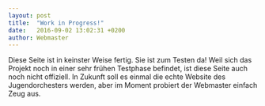 ```yaml
---
layout: post
title:  "Work in Progress!"
date:   2016-09-02 13:02:31 +0200
author: Webmaster
---
```

Diese Seite ist in keinster Weise fertig. Sie ist zum Testen da! Weil sich das Projekt noch in einer sehr frühen Testphase befindet, ist diese Seite auch noch nicht offiziell. In Zukunft soll es einmal die echte Website des Jugendorchesters werden, aber im Moment probiert der Webmaster einfach Zeug aus.